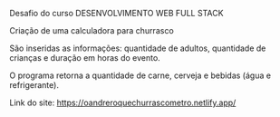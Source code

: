 Desafio do curso DESENVOLVIMENTO WEB FULL STACK

Criação de uma calculadora para churrasco

São inseridas as informações: quantidade de adultos, quantidade de crianças e duração em horas do evento.

O programa retorna a quantidade de carne, cerveja e bebidas (água e refrigerante).

Link do site: https://oandreroquechurrascometro.netlify.app/